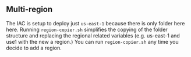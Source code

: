 ## Multi-region
The IAC is setup to deploy just `us-east-1` because there is only folder here here. Running `region-copier.sh` simplifies the copying of the folder structure and replacing the regional related variables (e.g. us-east-1 and use1 with the new a region.) You can run `region-copier.sh` any time you decide to add a region.

